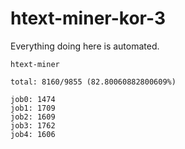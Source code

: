 # htext-miner-kor-3

Everything doing here is automated.

```
htext-miner

total: 8160/9855 (82.80060882800609%)

job0: 1474
job1: 1709
job2: 1609
job3: 1762
job4: 1606
```